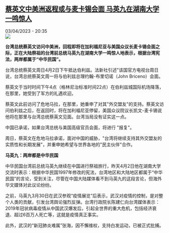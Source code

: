 <!--1680547502000-->
[蔡英文中美洲返程或与麦卡锡会面 马英九在湖南大学一鸣惊人](https://www.rfi.fr/cn/%E5%9B%BD%E9%99%85/20230403-%E8%94%A1%E8%8B%B1%E6%96%87%E4%B8%AD%E7%BE%8E%E6%B4%B2%E8%BF%94%E7%A8%8B%E6%88%96%E4%B8%8E%E9%BA%A6%E5%8D%A1%E9%94%A1%E4%BC%9A%E9%9D%A2-%E9%A9%AC%E8%8B%B1%E4%B9%9D%E5%9C%A8%E6%B9%96%E5%8D%97%E5%A4%A7%E5%AD%A6%E4%B8%80%E9%B8%A3%E6%83%8A%E4%BA%BA)
------

<div>03/04/2023 - 20:35</div><img src="https://s.rfi.fr/media/display/ed32925c-b43e-11ed-b001-005056a90321/w:1280/p:16x9/AP23051230913406.jpg"><p><strong>台湾总统蔡英文访问中美洲，回程即将在加利福尼亚与美国众议长麦卡锡会面之际，正在大陆祭祖的台湾前总统马英九在湖南大学一鸣惊人地表示，根据台湾宪法，两岸都属于“中华民国”。                    </strong></p><div><p><span><span><span><span><span><span>台湾总统蔡英文周日4月2日下午抵达伯利兹。法新社引述"该国官方电视台周日说，台湾总统蔡英文周一将与伯利兹总理约翰-布里切诺（John Briceno）会面。</span></span></span></span></span></span></p><p><span><span><span><span><span><span>蔡英文于当时时间下午4点（格林尼治标准时间22点）在伯利兹城国际机场降落，在那里，她受到了军方的礼遇欢迎。</span></span></span></span></span></span></p><p><span><span><span><span><span><span>蔡英文此前访问了危地马拉，在那里，她重申了对其"外交盟友"的支持。蔡英文访问伯利兹之后，在返回时，将在加利福尼亚停留，美国众议院议长凯文-麦卡锡说他将在那里与台湾总统蔡英文见面。台湾当局没有证实这一点。</span></span></span></span></span></span></p><p><span><span><span><span><span><span>中国已承诺，如果台湾总统与美国高级官员会面，将进行 "报复"。</span></span></span></span></span></span></p><p><span><span><span><span><span><span>周日，蔡英文在危地马拉承诺，面对中国的威胁，"台湾将继续支持其外交盟友的实质性和长期发展"，并重申她希望与世界各地的"民主伙伴"合作。</span></span></span></span></span></span></p><p><strong><span><span><span><span><span><span>马英九：两岸都是中华民国</span></span></span></span></span></span></strong></p><p><span><span><span><span><span><span>中华民国台湾前总统马英九继续在中国进行祭祖旅行，昨天4月2日他在湖南大学交流时表示：根据中华民国1997年修改的宪法，台湾地区和大陆地区都属于“中华民国”的言论，受到关注，尽管在中国大陆媒体看不到马英九的这段言论，但海外华文媒体对此议论纷纷。</span></span></span></span></span></span></p><p><span><span><span><span><span><span>之前，马英九3月30日在武汉参观“疫情展览”后表示，武汉对</span></span></span></span></span></span><span><span><span><span><span><span>疫情的控制，是对整个人类的贡献，引发台湾舆论强烈反弹。台湾行政院长陈建仁向台湾媒体表示：2019年冠状病毒疫情从中国武汉爆发后，引起全世界的重大危机，包括经济衰退、超过6百万人死亡等，这就是疫情真正事实。</span></span></span></span></span></span></p><p><span><span><span><span><span><span>此外，武汉的“新冠肺炎难属”张海，因不懈维权，支持白发运动，已被正式批捕。</span></span></span></span></span></span></p><div data-selfpromo-newsletter></div><div data-selfpromo-app></div></div>
